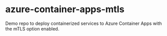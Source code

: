 # azure-container-apps-mtls
Demo repo to deploy containerized services to Azure Container Apps with the mTLS option enabled.
